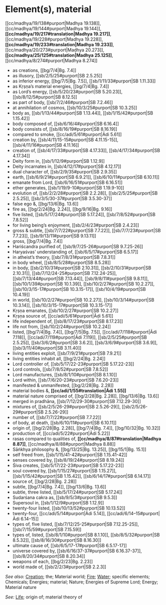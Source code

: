 # Element(s), material

[[cc/madhya/19/138#purport|Madhya 19.138]], [[cc/madhya/19/144#purport|Madhya 19.144]], **[[cc/madhya/19/217#translation|Madhya 19.217]]**, [[cc/madhya/19/228#purport|Madhya 19.228]], **[[cc/madhya/19/233#translation|Madhya 19.233]]**, [[cc/madhya/20/273#purport|Madhya 20.273]], **[[cc/madhya/25/125#translation|Madhya 25.125]]**, [[cc/madhya/8/274#purport|Madhya 8.274]]

* as creations, [[bg/7/4|Bg. 7.4]]
* as illusory, [[sb/2/5/25#purport|SB 2.5.25]]
* as inferior energy, [[bg/7/5|Bg. 7.5]], [[sb/1/11/33#purport|SB 1.11.33]]
* as Kṛṣṇa’s material energies, [[bg/7/4|Bg. 7.4]]
* as Lord’s energy, [[sb/5/20/23#purport|SB 5.20.23]], [[sb/8/12/5#purport|SB 8.12.5]]
* as part of body, [[sb/7/2/46#purport|SB 7.2.46]]
* at annihilation of cosmos, [[sb/10/3/25#purport|SB 10.3.25]]
* body as, [[sb/1/13/44#purport|SB 1.13.44]], [[sb/1/15/42#purport|SB 1.15.42]]
* body composed of, [[sb/6/16/4#purport|SB 6.16.4]]
* body consists of, [[sb/8/16/19#purport|SB 8.16.19]]
* compared to smoke, [[cc/adi/5/61#purport|Ādi 5.61]]
* creation by, [[sb/4/11/15-15#purport|SB 4.11.15-15]], [[sb/4/11/16#purport|SB 4.11.16]]
* creation of, [[sb/4/17/33#purport|SB 4.17.33]], [[sb/4/17/34#purport|SB 4.17.34]]
* Deity form in, [[sb/1/12/9#purport|SB 1.12.9]]
* Deity incarnates in, [[sb/4/12/17#purport|SB 4.12.17]]
* dual character of, [[sb/2/9/35#purport|SB 2.9.35]]
* earth, [[sb/6/9/21#purport|SB 6.9.21]], [[sb/6/10/11#purport|SB 6.10.11]]
* emanate from Lord, [[sb/6/16/51#purport|SB 6.16.51]]
* ether generates, [[sb/1/19/9-10#purport|SB 1.19.9-10]]
* evolution of, [[sb/2/2/28#purport|SB 2.2.28]], [[sb/2/5/25#purport|SB 2.5.25]], [[sb/3/5/30-37#purport|SB 3.5.30-37]]
* false ego &, [[bg/13/6|Bg. 13.6]]
* fire as, [[bg/2/24|Bg. 2.24]], [[bg/9/16|Bg. 9.16]]
* five listed, [[sb/5/17/24#purport|SB 5.17.24]], [[sb/7/8/52#purport|SB 7.8.52]]
* for living being’s enjoyment, [[sb/2/4/23#purport|SB 2.4.23]]
* gross & subtle, [[sb/7/7/22#purport|SB 7.7.22]], [[sb/7/7/23#purport|SB 7.7.23]], [[sb/9/13/11#purport|SB 9.13.11]]
* gross, [[bg/7/4|Bg. 7.4]]
* Hariścandra purified of, [[sb/9/7/25-26#purport|SB 9.7.25-26]]
* Haryaśvas’ understanding of, [[sb/6/5/17#purport|SB 6.5.17]]
* in atheist’s theory, [[sb/7/8/31#purport|SB 7.8.31]]
* in body wheel, [[sb/8/5/28#purport|SB 8.5.28]]
* in body, [[sb/2/10/31#purport|SB 2.10.31]], [[sb/2/10/31#purport|SB 2.10.31]], [[sb/7/12/24-25#purport|SB 7.12.24-25]], [[sb/7/13/44#purport|SB 7.13.44]], [[sb/9/8/11#purport|SB 9.8.11]], [[sb/10/1/39#purport|SB 10.1.39]], [[sb/10/2/27#purport|SB 10.2.27]], [[sb/10/3/15-17#purport|SB 10.3.15-17]], [[sb/10/4/19#purport|SB 10.4.19]]
* in world, [[sb/10/2/27#purport|SB 10.2.27]], [[sb/10/3/14#purport|SB 10.3.14]], [[sb/10/3/15-17#purport|SB 10.3.15-17]]
* Kṛṣṇa emanates, [[sb/10/2/27#purport|SB 10.2.27]]
* Kṛṣṇa source of, [[cc/adi/5/61#purport|Ādi 5.61]]
* life independent of, [[sb/8/17/23#purport|SB 8.17.23]]
* life not from, [[sb/10/2/24#purport|SB 10.2.24]]
* listed, [[bg/7/4|Bg. 7.4]], [[bg/7/5|Bg. 7.5]], [[cc/adi/7/118#purport|Ādi 7.118]], [[cc/adi/7/119#purport|Ādi 7.119]], [[sb/2/5/25#purport|SB 2.5.25]], [[sb/3/6/2#purport|SB 3.6.2]], [[sb/3/6/9#purport|SB 3.6.9]], [[sb/3/11/40#purport|SB 3.11.40]]
* living entities exploit, [[sb/7/9/21#purport|SB 7.9.21]]
* living entities inhabit all, [[bg/2/24|Bg. 2.24]]
* Lord controller of, [[sb/5/17/22-23#purport|SB 5.17.22-23]]
* Lord controls, [[sb/7/8/52#purport|SB 7.8.52]]
* Lord manufactures, [[sb/8/1/10#purport|SB 8.1.10]]
* Lord within, [[sb/7/6/20-23#purport|SB 7.6.20-23]]
* manifested & unmanifested, [[bg/2/28|Bg. 2.28]]
* material bodies &, **[[cc/adi/1/55#translation|Ādi 1.55]]**
* material nature comprised of, [[bg/2/28|Bg. 2.28]], [[bg/13/6|Bg. 13.6]]
* merged in pradhāna, [[sb/7/12/29-30#purport|SB 7.12.29-30]]
* mixtures of, [[sb/2/5/26-29#purport|SB 2.5.26-29]], [[sb/2/5/26-29#purport|SB 2.5.26-29]]
* number of, [[sb/7/7/22#purport|SB 7.7.22]]
* of body, at death, [[sb/6/10/11#purport|SB 6.10.11]]
* origin of, [[bg/2/28|Bg. 2.28]], [[bg/7/4|Bg. 7.4]], [[bg/10/32|Bg. 10.32]]
* production of, [[cc/adi/5/22#purport|Ādi 5.22]]
* rasas compared to qualities of, **[[cc/madhya/8/87#translation|Madhya 8.87]]**, [[cc/madhya/8/88#purport|Madhya 8.88]]
* Sāṅkhya philosophy &, [[bg/13/25|Bg. 13.25]], [[bg/15/1|Bg. 15.1]]
* self freed from, [[sb/1/15/41-42#purport|SB 1.15.41-42]]
* senses covered by, [[sb/8/19/24#purport|SB 8.19.24]]
* Śiva creates, [[sb/5/17/22-23#purport|SB 5.17.22-23]]
* soul covered by, [[sb/1/15/27#purport|SB 1.15.27]], [[sb/1/15/42#purport|SB 1.15.42]], [[sb/6/14/17#purport|SB 6.14.17]]
* source of, [[bg/2/28|Bg. 2.28]]
* subtle, [[bg/7/4|Bg. 7.4]], [[bg/13/6|Bg. 13.6]]
* subtle, three listed, [[sb/5/17/24#purport|SB 5.17.24]]
* Sudarśana cakra as, [[sb/9/5/3#purport|SB 9.5.3]]
* Supersoul in, [[sb/1/12/9#purport|SB 1.12.9]]
* twenty-four listed, [[sb/10/13/52#purport|SB 10.13.52]]
* twenty-four, [[cc/adi/5/14#purport|Ādi 5.14]], [[cc/adi/6/14–15#purport|Ādi 6.14–15]]
* types of, five listed, [[sb/7/12/25-25#purport|SB 7.12.25-25]], [[sb/7/15/59#purport|SB 7.15.59]]
* types of, listed, [[sb/8/1/10#purport|SB 8.1.10]], [[sb/8/5/32#purport|SB 8.5.32]], [[sb/8/16/30#purport|SB 8.16.30]]
* ultimate cause of, [[sb/6/5/17-17#purport|SB 6.5.17-17]]
* universe covered by, [[sb/6/16/37-37#purport|SB 6.16.37-37]], [[sb/8/20/34#purport|SB 8.20.34]]
* weapons of each, [[bg/2/23|Bg. 2.23]]
* world made of, [[sb/2/2/3#purport|SB 2.2.3]]

*See also:* [Creation](entries/creation.md); the; Material world; [Fire](entries/fire.md); [Water](entries/water.md); specific elements; Chemicals; Energies; material; Nature; Energies of Supreme Lord; Energy; Material nature

*See:* [Life](entries/life.md); origin of; material theory of
